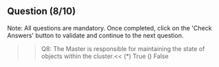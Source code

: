 ## Question (8/10)

Note: All questions are mandatory. Once completed, click on the 'Check Answers' button to validate and continue to the next question.

>>Q8: The Master is responsible for maintaining the state of objects within the cluster.<< 
(*) True
() False

